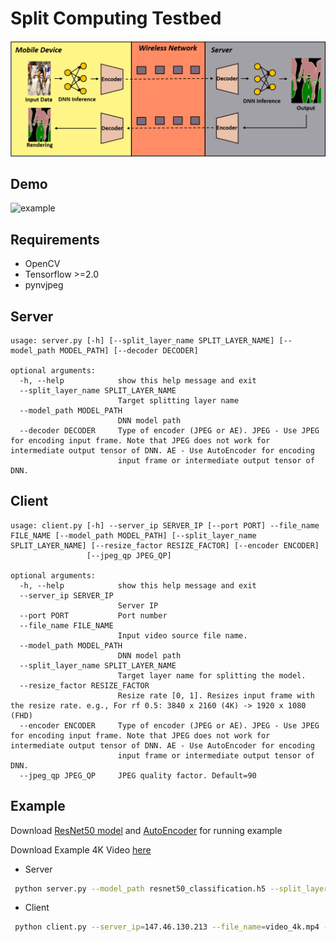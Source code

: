# Split Computing Testbed
![overview](overview.png)

## Demo
![example](example.gif)

## Requirements
* OpenCV
* Tensorflow >=2.0
* pynvjpeg

## Server

```
usage: server.py [-h] [--split_layer_name SPLIT_LAYER_NAME] [--model_path MODEL_PATH] [--decoder DECODER]

optional arguments:
  -h, --help            show this help message and exit
  --split_layer_name SPLIT_LAYER_NAME
                        Target splitting layer name
  --model_path MODEL_PATH
                        DNN model path
  --decoder DECODER     Type of encoder (JPEG or AE). JPEG - Use JPEG for encoding input frame. Note that JPEG does not work for intermediate output tensor of DNN. AE - Use AutoEncoder for encoding       
                        input frame or intermediate output tensor of DNN.
```

## Client

```
usage: client.py [-h] --server_ip SERVER_IP [--port PORT] --file_name FILE_NAME [--model_path MODEL_PATH] [--split_layer_name SPLIT_LAYER_NAME] [--resize_factor RESIZE_FACTOR] [--encoder ENCODER]
                 [--jpeg_qp JPEG_QP]

optional arguments:
  -h, --help            show this help message and exit
  --server_ip SERVER_IP
                        Server IP
  --port PORT           Port number
  --file_name FILE_NAME
                        Input video source file name.
  --model_path MODEL_PATH
                        DNN model path
  --split_layer_name SPLIT_LAYER_NAME
                        Target layer name for splitting the model.
  --resize_factor RESIZE_FACTOR
                        Resize rate [0, 1]. Resizes input frame with the resize rate. e.g., For rf 0.5: 3840 x 2160 (4K) -> 1920 x 1080 (FHD)
  --encoder ENCODER     Type of encoder (JPEG or AE). JPEG - Use JPEG for encoding input frame. Note that JPEG does not work for intermediate output tensor of DNN. AE - Use AutoEncoder for encoding       
                        input frame or intermediate output tensor of DNN.
  --jpeg_qp JPEG_QP     JPEG quality factor. Default=90
```

## Example
Download [ResNet50 model](https://drive.google.com/file/d/1LVxyvFq2ij-Ftg_TnZfRlWReLBJVVsfg/view?usp=sharing) and [AutoEncoder](https://drive.google.com/file/d/1nEHpVg3-pmT0ZVTpU6jSrrxa4-JV7VAU/view?usp=sharing) for running example

Download Example 4K Video [here](https://drive.google.com/file/d/1DtatEgwlCbqJMMtR6wtIU14oIGF5PAfJ/view?usp=sharing)

* Server
```bash
 python server.py --model_path resnet50_classification.h5 --split_layer_name=conv3_block1_out --decoder=AE
```
* Client
```bash
 python client.py --server_ip=147.46.130.213 --file_name=video_4k.mp4 --model_path=resnet50_classification.h5 --split_layer_name=conv3_block1_out --encoder=AE --resize_factor=0.5
 ```



